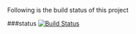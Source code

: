 Following is the build status of this project

###status
[![Build Status](https://travis-ci.com/yash1th/travis-tutorial.svg?token=kCEs2RkgbxCEAMqTASt7&branch=master)](https://travis-ci.com/yash1th/travis-tutorial)
